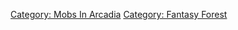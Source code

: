 [Category: Mobs In Arcadia](Category:_Mobs_In_Arcadia "wikilink")
[Category: Fantasy Forest](Category:_Fantasy_Forest "wikilink")
